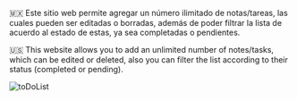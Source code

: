 🇲🇽 Este sitio web permite agregar un número ilimitado de notas/tareas, las cuales pueden ser editadas o borradas, además de poder filtrar la lista de acuerdo al estado de estas, 
ya sea completadas o pendientes.

🇺🇸 This website allows you to add an unlimited number of notes/tasks, which can be edited or deleted, also you can filter the list according to their status (completed or pending).

![toDoList](https://github.com/MauricioBarrueta/ToDoList/assets/60496232/9cd16f85-2c3c-4a19-92cc-5fbe85b3bfe4)
